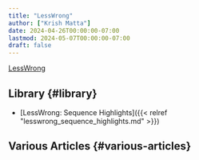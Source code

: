 ```yaml
---
title: "LessWrong"
author: ["Krish Matta"]
date: 2024-04-26T00:00:00-07:00
lastmod: 2024-05-07T00:00:00-07:00
draft: false
---
```


[LessWrong](https://www.lesswrong.com/)


## Library {#library}

-   [LessWrong: Sequence Highlights]({{< relref "lesswrong_sequence_highlights.md" >}})


## Various Articles {#various-articles}
